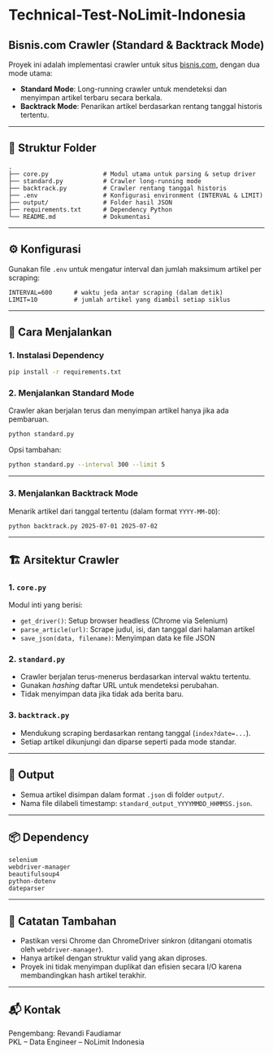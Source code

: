# Technical-Test-NoLimit-Indonesia

## Bisnis.com Crawler (Standard & Backtrack Mode)

Proyek ini adalah implementasi crawler untuk situs [bisnis.com](https://www.bisnis.com), dengan dua mode utama:

- **Standard Mode**: Long-running crawler untuk mendeteksi dan menyimpan artikel terbaru secara berkala.
- **Backtrack Mode**: Penarikan artikel berdasarkan rentang tanggal historis tertentu.

---

## 📁 Struktur Folder

```
.
├── core.py               # Modul utama untuk parsing & setup driver
├── standard.py           # Crawler long-running mode
├── backtrack.py          # Crawler rentang tanggal historis
├── .env                  # Konfigurasi environment (INTERVAL & LIMIT)
├── output/               # Folder hasil JSON
├── requirements.txt      # Dependency Python
└── README.md             # Dokumentasi
```

---

## ⚙️ Konfigurasi

Gunakan file `.env` untuk mengatur interval dan jumlah maksimum artikel per scraping:

```env
INTERVAL=600      # waktu jeda antar scraping (dalam detik)
LIMIT=10          # jumlah artikel yang diambil setiap siklus
```

---

## 🚀 Cara Menjalankan

### 1. **Instalasi Dependency**

```bash
pip install -r requirements.txt
```

### 2. **Menjalankan Standard Mode**

Crawler akan berjalan terus dan menyimpan artikel hanya jika ada pembaruan.

```bash
python standard.py
```

Opsi tambahan:

```bash
python standard.py --interval 300 --limit 5
```

---

### 3. **Menjalankan Backtrack Mode**

Menarik artikel dari tanggal tertentu (dalam format `YYYY-MM-DD`):

```bash
python backtrack.py 2025-07-01 2025-07-02
```

---

## 🏗️ Arsitektur Crawler

### 1. `core.py`
Modul inti yang berisi:
- `get_driver()`: Setup browser headless (Chrome via Selenium)
- `parse_article(url)`: Scrape judul, isi, dan tanggal dari halaman artikel
- `save_json(data, filename)`: Menyimpan data ke file JSON

### 2. `standard.py`
- Crawler berjalan terus-menerus berdasarkan interval waktu tertentu.
- Gunakan *hashing* daftar URL untuk mendeteksi perubahan.
- Tidak menyimpan data jika tidak ada berita baru.

### 3. `backtrack.py`
- Mendukung scraping berdasarkan rentang tanggal (`index?date=...`).
- Setiap artikel dikunjungi dan diparse seperti pada mode standar.

---

## 📝 Output

- Semua artikel disimpan dalam format `.json` di folder `output/`.
- Nama file dilabeli timestamp: `standard_output_YYYYMMDD_HHMMSS.json`.

---

## 📦 Dependency

```
selenium
webdriver-manager
beautifulsoup4
python-dotenv
dateparser
```

---

## 🧪 Catatan Tambahan

- Pastikan versi Chrome dan ChromeDriver sinkron (ditangani otomatis oleh `webdriver-manager`).
- Hanya artikel dengan struktur valid yang akan diproses.
- Proyek ini tidak menyimpan duplikat dan efisien secara I/O karena membandingkan hash artikel terakhir.

---

## 📬 Kontak

Pengembang: Revandi Faudiamar  
PKL – Data Engineer – NoLimit Indonesia